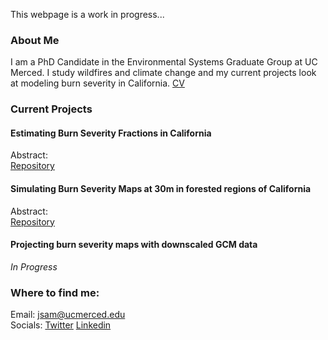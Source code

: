 This webpage is a work in progress...

### About Me

I am a PhD Candidate in the Environmental Systems Graduate Group at UC Merced. I study wildfires and climate change 
and my current projects look at modeling burn severity in California. [CV](https://jonathan-sam.github.io/files/Sam_Jonathan_CV.pdf)

### Current Projects

#### Estimating Burn Severity Fractions in California
Abstract:   
[Repository](https://github.com/jonathan-sam/Burn-Severity-Fractions)

#### Simulating Burn Severity Maps at 30m in forested regions of California
Abstract:  
[Repository](https://github.com/jonathan-sam/Simulating-30m-Burn-Severity)

#### Projecting burn severity maps with downscaled GCM data
*In Progress*

### Where to find me:
Email: <jsam@ucmerced.edu>  
Socials: [Twitter](https://twitter.com/jonathan_sam_)
[Linkedin](https://www.linkedin.com/in/jonathan-sam-187262a6/)


